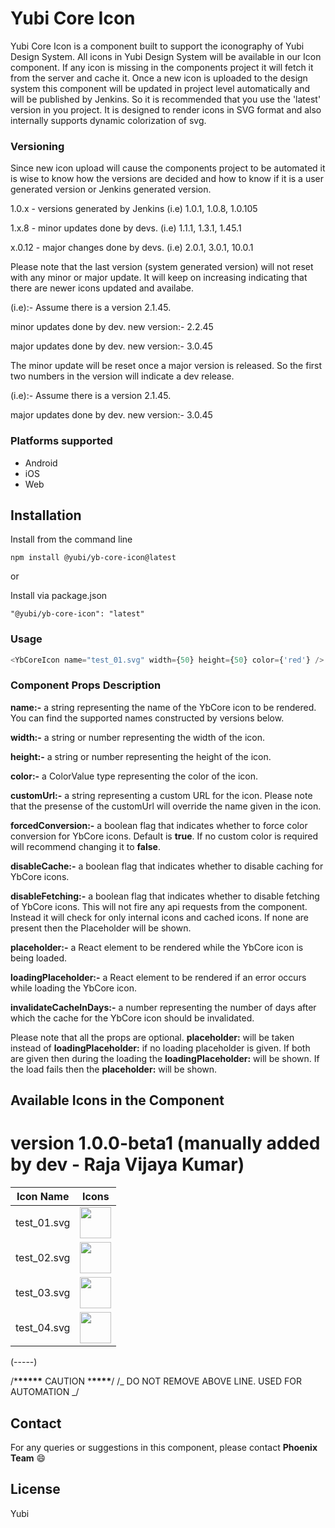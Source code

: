 # Yubi Core Icon

Yubi Core Icon is a component built to support the iconography of Yubi Design System. All icons in Yubi Design System will be available in our Icon component. If any icon is missing in the components project it will fetch it from the server and cache it. Once a new icon is uploaded to the design system this component will be updated in project level automatically and will be published by Jenkins. So it is recommended that you use the 'latest' version in you project. It is designed to render icons in SVG format and also internally supports dynamic colorization of svg.

### Versioning

Since new icon upload will cause the components project to be automated it is wise to know how the versions are decided and how to know if it is a user generated version or Jenkins generated version.

1.0.x - versions generated by Jenkins (i.e) 1.0.1, 1.0.8, 1.0.105

1.x.8 - minor updates done by devs. (i.e) 1.1.1, 1.3.1, 1.45.1

x.0.12 - major changes done by devs. (i.e) 2.0.1, 3.0.1, 10.0.1

Please note that the last version (system generated version) will not reset with any minor or major update. It will keep on increasing indicating that there are newer icons updated and availabe.

(i.e):- Assume there is a version 2.1.45.

minor updates done by dev. new version:- 2.2.45

major updates done by dev. new version:- 3.0.45

The minor update will be reset once a major version is released. So the first two numbers in the version will indicate a dev release.

(i.e):- Assume there is a version 2.1.45.

major updates done by dev. new version:- 3.0.45

### Platforms supported

- Android
- iOS
- Web

## Installation

Install from the command line

```shell
npm install @yubi/yb-core-icon@latest
```

or

Install via package.json

```shell
"@yubi/yb-core-icon": "latest"
```

### Usage

```js
<YbCoreIcon name="test_01.svg" width={50} height={50} color={'red'} />
```

### Component Props Description

**name:-** a string representing the name of the YbCore icon to be rendered. You can find the supported names constructed by versions below.

**width:-** a string or number representing the width of the icon.

**height:-** a string or number representing the height of the icon.

**color:-** a ColorValue type representing the color of the icon.

**customUrl:-** a string representing a custom URL for the icon. Please note that the presense of the customUrl will override the name given in the icon.

**forcedConversion:-** a boolean flag that indicates whether to force color conversion for YbCore icons. Default is **true**. If no custom color is required will recommend changing it to **false**.

**disableCache:-** a boolean flag that indicates whether to disable caching for YbCore icons.

**disableFetching:-** a boolean flag that indicates whether to disable fetching of YbCore icons. This will not fire any api requests from the component. Instead it will check for only internal icons and cached icons. If none are present then the Placeholder will be shown.

**placeholder:-** a React element to be rendered while the YbCore icon is being loaded.

**loadingPlaceholder:-** a React element to be rendered if an error occurs while loading the YbCore icon.

**invalidateCacheInDays:-** a number representing the number of days after which the cache for the YbCore icon should be invalidated.

Please note that all the props are optional.
**placeholder:** will be taken instead of **loadingPlaceholder:** if no loading placeholder is given. If both are given then during the loading the **loadingPlaceholder:** will be shown. If the load fails then the **placeholder:** will be shown.

## Available Icons in the Component

# version 1.0.0-beta1 (manually added by dev - Raja Vijaya Kumar)

| Icon Name   | Icons                                                                                     |
| ----------- | ----------------------------------------------------------------------------------------- |
| test_01.svg | <img src="https://www.svgrepo.com/show/506383/apple.svg" width='50' height='50' >         |
| test_02.svg | <img src="https://www.svgrepo.com/download/506477/facebook.svg" width='50' height='50' >  |
| test_03.svg | <img src="https://www.svgrepo.com/download/506517/linkedin.svg" width='50' height='50' >  |
| test_04.svg | <img src="https://www.svgrepo.com/download/506522/microsoft.svg" width='50' height='50' > |

(-----)

/\***\*\*\*\*\*** CAUTION \***\*\*\*\***/
/_ DO NOT REMOVE ABOVE LINE. USED FOR AUTOMATION _/

## Contact

For any queries or suggestions in this component, please contact **Phoenix Team** 😄

## License

Yubi

